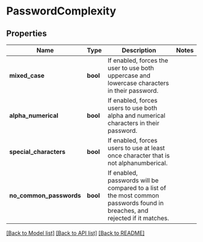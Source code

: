 # PasswordComplexity

## Properties
Name | Type | Description | Notes
------------ | ------------- | ------------- | -------------
**mixed_case** | **bool** | If enabled, forces the user to use both uppercase and lowercase characters in their password. | 
**alpha_numerical** | **bool** | If enabled, forces users to use both alpha and numerical characters in their password. | 
**special_characters** | **bool** | If enabled, forces users to use at least once character that is not alphanumberical. | 
**no_common_passwords** | **bool** | If enabled, passwords will be compared to a list of the most common passwords found in breaches, and rejected if it matches. | 

[[Back to Model list]](../README.md#documentation-for-models) [[Back to API list]](../README.md#documentation-for-api-endpoints) [[Back to README]](../README.md)


